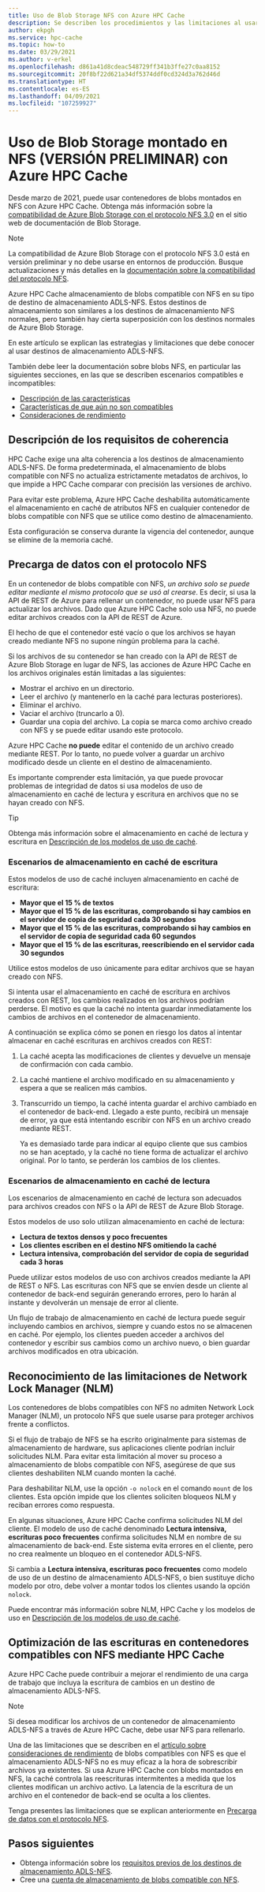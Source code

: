 ```yaml
---
title: Uso de Blob Storage NFS con Azure HPC Cache
description: Se describen los procedimientos y las limitaciones al usar Blob Storage ADLS-NFS con Azure HPC Cache.
author: ekpgh
ms.service: hpc-cache
ms.topic: how-to
ms.date: 03/29/2021
ms.author: v-erkel
ms.openlocfilehash: d861a41d8cdeac548729ff341b3ffe27c0aa8152
ms.sourcegitcommit: 20f8bf22d621a34df5374ddf0cd324d3a762d46d
ms.translationtype: HT
ms.contentlocale: es-ES
ms.lasthandoff: 04/09/2021
ms.locfileid: "107259927"
---
```

# <a name="use-nfs-mounted-blob-storage-preview-with-azure-hpc-cache"></a>Uso de Blob Storage montado en NFS (VERSIÓN PRELIMINAR) con Azure HPC Cache

Desde marzo de 2021, puede usar contenedores de blobs montados en NFS con Azure HPC Cache. Obtenga más información sobre la [compatibilidad de Azure Blob Storage con el protocolo NFS 3.0](../storage/blobs/network-file-system-protocol-support.md) en el sitio web de documentación de Blob Storage.

> [!NOTE]
> La compatibilidad de Azure Blob Storage con el protocolo NFS 3.0 está en versión preliminar y no debe usarse en entornos de producción. Busque actualizaciones y más detalles en la [documentación sobre la compatibilidad del protocolo NFS](../storage/blobs/network-file-system-protocol-support.md).

Azure HPC Cache almacenamiento de blobs compatible con NFS en su tipo de destino de almacenamiento ADLS-NFS. Estos destinos de almacenamiento son similares a los destinos de almacenamiento NFS normales, pero también hay cierta superposición con los destinos normales de Azure Blob Storage.

En este artículo se explican las estrategias y limitaciones que debe conocer al usar destinos de almacenamiento ADLS-NFS.

También debe leer la documentación sobre blobs NFS, en particular las siguientes secciones, en las que se describen escenarios compatibles e incompatibles:

* [Descripción de las características](../storage/blobs/network-file-system-protocol-support.md#applications-and-workloads-suited-for-this-feature)
* [Características de que aún no son compatibles](../storage/blobs/network-file-system-protocol-support.md#azure-storage-features-not-yet-supported)
* [Consideraciones de rendimiento](../storage/blobs/network-file-system-protocol-support-performance.md)

## <a name="understand-consistency-requirements"></a>Descripción de los requisitos de coherencia

HPC Cache exige una alta coherencia a los destinos de almacenamiento ADLS-NFS. De forma predeterminada, el almacenamiento de blobs compatible con NFS no actualiza estrictamente metadatos de archivos, lo que impide a HPC Cache comparar con precisión las versiones de archivo.

Para evitar este problema, Azure HPC Cache deshabilita automáticamente el almacenamiento en caché de atributos NFS en cualquier contenedor de blobs compatible con NFS que se utilice como destino de almacenamiento.

Esta configuración se conserva durante la vigencia del contenedor, aunque se elimine de la memoria caché.

## <a name="preload-data-with-nfs-protocol"></a>Precarga de datos con el protocolo NFS

En un contenedor de blobs compatible con NFS, *un archivo solo se puede editar mediante el mismo protocolo que se usó al crearse*. Es decir, si usa la API de REST de Azure para rellenar un contenedor, no puede usar NFS para actualizar los archivos. Dado que Azure HPC Cache solo usa NFS, no puede editar archivos creados con la API de REST de Azure.

El hecho de que el contenedor esté vacío o que los archivos se hayan creado mediante NFS no supone ningún problema para la caché.

Si los archivos de su contenedor se han creado con la API de REST de Azure Blob Storage en lugar de NFS, las acciones de Azure HPC Cache en los archivos originales están limitadas a las siguientes:

* Mostrar el archivo en un directorio.
* Leer el archivo (y mantenerlo en la caché para lecturas posteriores).
* Eliminar el archivo.
* Vaciar el archivo (truncarlo a 0).
* Guardar una copia del archivo. La copia se marca como archivo creado con NFS y se puede editar usando este protocolo.

Azure HPC Cache **no puede** editar el contenido de un archivo creado mediante REST. Por lo tanto, no puede volver a guardar un archivo modificado desde un cliente en el destino de almacenamiento.

Es importante comprender esta limitación, ya que puede provocar problemas de integridad de datos si usa modelos de uso de almacenamiento en caché de lectura y escritura en archivos que no se hayan creado con NFS.

> [!TIP]
> Obtenga más información sobre el almacenamiento en caché de lectura y escritura en [Descripción de los modelos de uso de caché](cache-usage-models.md).

### <a name="write-caching-scenarios"></a>Escenarios de almacenamiento en caché de escritura

Estos modelos de uso de caché incluyen almacenamiento en caché de escritura:

* **Mayor que el 15 % de textos**
* **Mayor que el 15 % de las escrituras, comprobando si hay cambios en el servidor de copia de seguridad cada 30 segundos**
* **Mayor que el 15 % de las escrituras, comprobando si hay cambios en el servidor de copia de seguridad cada 60 segundos**
* **Mayor que el 15 % de las escrituras, reescribiendo en el servidor cada 30 segundos**

Utilice estos modelos de uso únicamente para editar archivos que se hayan creado con NFS.

Si intenta usar el almacenamiento en caché de escritura en archivos creados con REST, los cambios realizados en los archivos podrían perderse. El motivo es que la caché no intenta guardar inmediatamente los cambios de archivos en el contenedor de almacenamiento.

A continuación se explica cómo se ponen en riesgo los datos al intentar almacenar en caché escrituras en archivos creados con REST:

1. La caché acepta las modificaciones de clientes y devuelve un mensaje de confirmación con cada cambio.
1. La caché mantiene el archivo modificado en su almacenamiento y espera a que se realicen más cambios.
1. Transcurrido un tiempo, la caché intenta guardar el archivo cambiado en el contenedor de back-end. Llegado a este punto, recibirá un mensaje de error, ya que está intentando escribir con NFS en un archivo creado mediante REST.

   Ya es demasiado tarde para indicar al equipo cliente que sus cambios no se han aceptado, y la caché no tiene forma de actualizar el archivo original. Por lo tanto, se perderán los cambios de los clientes.

### <a name="read-caching-scenarios"></a>Escenarios de almacenamiento en caché de lectura

Los escenarios de almacenamiento en caché de lectura son adecuados para archivos creados con NFS o la API de REST de Azure Blob Storage.

Estos modelos de uso solo utilizan almacenamiento en caché de lectura:

* **Lectura de textos densos y poco frecuentes**
* **Los clientes escriben en el destino NFS omitiendo la caché**
* **Lectura intensiva, comprobación del servidor de copia de seguridad cada 3 horas**

Puede utilizar estos modelos de uso con archivos creados mediante la API de REST o NFS. Las escrituras con NFS que se envíen desde un cliente al contenedor de back-end seguirán generando errores, pero lo harán al instante y devolverán un mensaje de error al cliente.

Un flujo de trabajo de almacenamiento en caché de lectura puede seguir incluyendo cambios en archivos, siempre y cuando estos no se almacenen en caché. Por ejemplo, los clientes pueden acceder a archivos del contenedor y escribir sus cambios como un archivo nuevo, o bien guardar archivos modificados en otra ubicación.

## <a name="recognize-network-lock-manager-nlm-limitations"></a>Reconocimiento de las limitaciones de Network Lock Manager (NLM)

Los contenedores de blobs compatibles con NFS no admiten Network Lock Manager (NLM), un protocolo NFS que suele usarse para proteger archivos frente a conflictos.

Si el flujo de trabajo de NFS se ha escrito originalmente para sistemas de almacenamiento de hardware, sus aplicaciones cliente podrían incluir solicitudes NLM. Para evitar esta limitación al mover su proceso a almacenamiento de blobs compatible con NFS, asegúrese de que sus clientes deshabiliten NLM cuando monten la caché.

Para deshabilitar NLM, use la opción ``-o nolock`` en el comando ``mount`` de los clientes. Esta opción impide que los clientes soliciten bloqueos NLM y reciban errores como respuesta.

En algunas situaciones, Azure HPC Cache confirma solicitudes NLM del cliente. El modelo de uso de caché denominado **Lectura intensiva, escrituras poco frecuentes** confirma solicitudes NLM en nombre de su almacenamiento de back-end. Este sistema evita errores en el cliente, pero no crea realmente un bloqueo en el contenedor ADLS-NFS.

Si cambia a **Lectura intensiva, escrituras poco frecuentes** como modelo de uso de un destino de almacenamiento ADLS-NFS, o bien sustituye dicho modelo por otro, debe volver a montar todos los clientes usando la opción ``nolock``.

Puede encontrar más información sobre NLM, HPC Cache y los modelos de uso en [Descripción de los modelos de uso de caché](cache-usage-models.md#know-when-to-remount-clients-for-nlm).

## <a name="streamline-writes-to-nfs-enabled-containers-with-hpc-cache"></a>Optimización de las escrituras en contenedores compatibles con NFS mediante HPC Cache

Azure HPC Cache puede contribuir a mejorar el rendimiento de una carga de trabajo que incluya la escritura de cambios en un destino de almacenamiento ADLS-NFS.

> [!NOTE]
> Si desea modificar los archivos de un contenedor de almacenamiento ADLS-NFS a través de Azure HPC Cache, debe usar NFS para rellenarlo.

Una de las limitaciones que se describen en el [artículo sobre consideraciones de rendimiento](../storage/blobs/network-file-system-protocol-support-performance.md) de blobs compatibles con NFS es que el almacenamiento ADLS-NFS no es muy eficaz a la hora de sobrescribir archivos ya existentes. Si usa Azure HPC Cache con blobs montados en NFS, la caché controla las reescrituras intermitentes a medida que los clientes modifican un archivo activo. La latencia de la escritura de un archivo en el contenedor de back-end se oculta a los clientes.

Tenga presentes las limitaciones que se explican anteriormente en [Precarga de datos con el protocolo NFS](#preload-data-with-nfs-protocol).

## <a name="next-steps"></a>Pasos siguientes

* Obtenga información sobre los [requisitos previos de los destinos de almacenamiento ADLS-NFS](hpc-cache-prerequisites.md#nfs-mounted-blob-adls-nfs-storage-requirements-preview).
* Cree una [cuenta de almacenamiento de blobs compatible con NFS](../storage/blobs/network-file-system-protocol-support-how-to.md).

